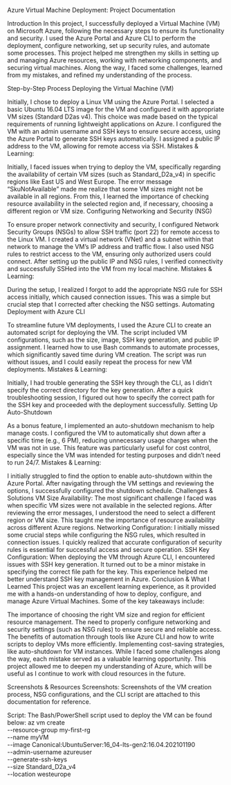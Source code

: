 Azure Virtual Machine Deployment: Project Documentation

Introduction
In this project, I successfully deployed a Virtual Machine (VM) on Microsoft Azure, following the necessary steps to ensure its functionality and security. I used the Azure Portal and Azure CLI to perform the deployment, configure networking, set up security rules, and automate some processes. This project helped me strengthen my skills in setting up and managing Azure resources, working with networking components, and securing virtual machines. Along the way, I faced some challenges, learned from my mistakes, and refined my understanding of the process.

Step-by-Step Process
Deploying the Virtual Machine (VM)

Initially, I chose to deploy a Linux VM using the Azure Portal. I selected a basic Ubuntu 16.04 LTS image for the VM and configured it with appropriate VM sizes (Standard D2as v4). This choice was made based on the typical requirements of running lightweight applications on Azure.
I configured the VM with an admin username and SSH keys to ensure secure access, using the Azure Portal to generate SSH keys automatically.
I assigned a public IP address to the VM, allowing for remote access via SSH.
Mistakes & Learning:

Initially, I faced issues when trying to deploy the VM, specifically regarding the availability of certain VM sizes (such as Standard_D2a_v4) in specific regions like East US and West Europe. The error message “SkuNotAvailable” made me realize that some VM sizes might not be available in all regions.
From this, I learned the importance of checking resource availability in the selected region and, if necessary, choosing a different region or VM size.
Configuring Networking and Security (NSG)

To ensure proper network connectivity and security, I configured Network Security Groups (NSGs) to allow SSH traffic (port 22) for remote access to the Linux VM.
I created a virtual network (VNet) and a subnet within that network to manage the VM’s IP address and traffic flow. I also used NSG rules to restrict access to the VM, ensuring only authorized users could connect.
After setting up the public IP and NSG rules, I verified connectivity and successfully SSHed into the VM from my local machine.
Mistakes & Learning:

During the setup, I realized I forgot to add the appropriate NSG rule for SSH access initially, which caused connection issues. This was a simple but crucial step that I corrected after checking the NSG settings.
Automating Deployment with Azure CLI

To streamline future VM deployments, I used the Azure CLI to create an automated script for deploying the VM. The script included VM configurations, such as the size, image, SSH key generation, and public IP assignment.
I learned how to use Bash commands to automate processes, which significantly saved time during VM creation. The script was run without issues, and I could easily repeat the process for new VM deployments.
Mistakes & Learning:

Initially, I had trouble generating the SSH key through the CLI, as I didn’t specify the correct directory for the key generation. After a quick troubleshooting session, I figured out how to specify the correct path for the SSH key and proceeded with the deployment successfully.
Setting Up Auto-Shutdown

As a bonus feature, I implemented an auto-shutdown mechanism to help manage costs. I configured the VM to automatically shut down after a specific time (e.g., 6 PM), reducing unnecessary usage charges when the VM was not in use.
This feature was particularly useful for cost control, especially since the VM was intended for testing purposes and didn’t need to run 24/7.
Mistakes & Learning:

I initially struggled to find the option to enable auto-shutdown within the Azure Portal. After navigating through the VM settings and reviewing the options, I successfully configured the shutdown schedule.
Challenges & Solutions
VM Size Availability: The most significant challenge I faced was when specific VM sizes were not available in the selected regions. After reviewing the error messages, I understood the need to select a different region or VM size. This taught me the importance of resource availability across different Azure regions.
Networking Configuration: I initially missed some crucial steps while configuring the NSG rules, which resulted in connection issues. I quickly realized that accurate configuration of security rules is essential for successful access and secure operation.
SSH Key Configuration: When deploying the VM through Azure CLI, I encountered issues with SSH key generation. It turned out to be a minor mistake in specifying the correct file path for the key. This experience helped me better understand SSH key management in Azure.
Conclusion & What I Learned
This project was an excellent learning experience, as it provided me with a hands-on understanding of how to deploy, configure, and manage Azure Virtual Machines. Some of the key takeaways include:

The importance of choosing the right VM size and region for efficient resource management.
The need to properly configure networking and security settings (such as NSG rules) to ensure secure and reliable access.
The benefits of automation through tools like Azure CLI and how to write scripts to deploy VMs more efficiently.
Implementing cost-saving strategies, like auto-shutdown for VM instances.
While I faced some challenges along the way, each mistake served as a valuable learning opportunity. This project allowed me to deepen my understanding of Azure, which will be useful as I continue to work with cloud resources in the future.

Screenshots & Resources
Screenshots: Screenshots of the VM creation process, NSG configurations, and the CLI script are attached to this documentation for reference.

Script: The Bash/PowerShell script used to deploy the VM can be found below:
az vm create \
  --resource-group my-first-rg \
  --name myVM \
  --image Canonical:UbuntuServer:16_04-lts-gen2:16.04.202101190 \
  --admin-username azureuser \
  --generate-ssh-keys \
  --size Standard_D2a_v4 \
  --location westeurope
